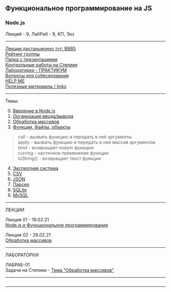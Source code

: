 ## Функциональное программирование на JS  
### Node.js  

Лекций - 9, ЛабРаб - 9, КП, Экз  

---  

[Лекции дистанционно тут: BBB5](https://bbb5.psaa.ru/b/and-trp-fxt)  
[Рейтинг группы]()  
[Папка с презентациями](https://drive.google.com/drive/folders/1oIwYQdkQ0gjt4PXG1wOf-2JBIxu3rOUT?usp=sharing)  
[Контрольные работы на Степике](https://stepik.org/64867/)  
[Лабораторки - ПРАКТИКУМ](https://pcoding.ru/pdf/jsFuncCoding.pdf)  
[Вопросы для собеседования](questions.md)  
[HELP ME](HELPME.md)  
[Полезные материалы / links](LINKS.md)  

---  

Темы:  

00. [Введение в Node.js](./theme-00-intro/)  
01. [Организация ввода/вывода](./theme-01-io/)  
02. [Обработка массивов](./theme-02-array/)  
03. [Функции, Файлы, объекты](./theme-03-func)  
> call - вызвать функцию и передать в неё аргументы  
> apply - вызвать функцию и передать в неё массив аргументов  
> bind - возвращает новую функцию  
> curring - частичное применение функции  
> toString() - возвращает текст функции  
>
04. [Экспертная система]()  
05. [CSV]()  
06. [JSON]()  
07. [Парсер]()  
08. [SQLite]()  
09. [MySQL]()  

---  

ЛЕКЦИИ  

Лекция 01 - 19.02.21  
[Node.js и Функциональное программирование](https://show.zohopublic.com/publish/lgpre0a1454160d4141e8834b825916cafb31)  

Лекция 02 - 26.02.21  
[Обработка массивов](https://show.zohopublic.com/publish/lgpre0a1454160d4141e8834b825916cafb31)  

---  

ЛАБОРАТОРКИ

ЛАБРАБ-01  
Задачи на Степике - [Тема "Обработка массивов"](https://stepik.org/lesson/416145/)  

---  

```

```

---  


